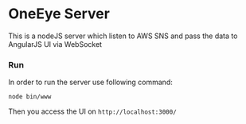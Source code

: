 # OneEye Server

This is a nodeJS server which listen to AWS SNS and pass the data to AngularJS UI via WebSocket
 
### Run
In order to run the server use following command:

```node bin/www```

Then you access the UI on ```http://localhost:3000/```
